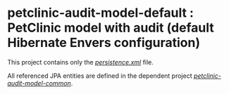 # petclinic-audit-model-default : PetClinic model with audit (default Hibernate Envers configuration)

This project contains only the [*persistence.xml*](src/main/resources/META-INF/persistence.xml) file.

All referenced JPA entities are defined in the dependent project [*petclinic-audit-model-common*](../petclinic-audit-model-common).
